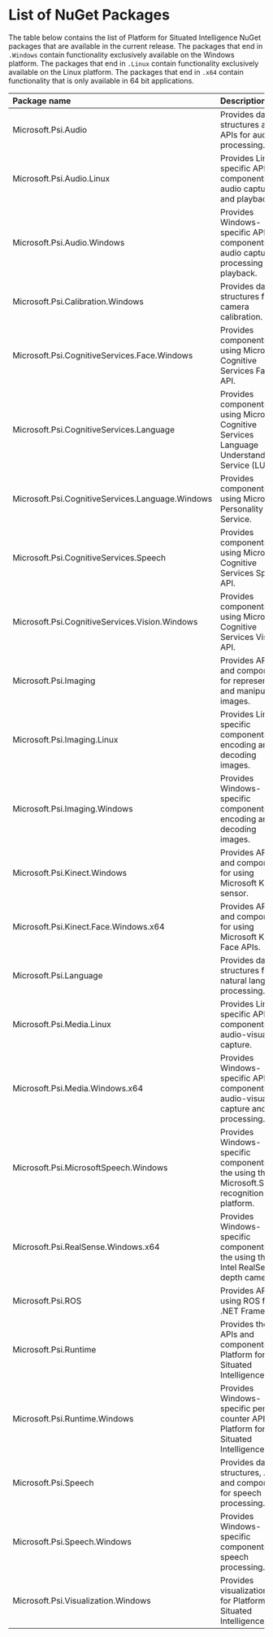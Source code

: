 # List of NuGet Packages

The table below contains the list of Platform for Situated Intelligence NuGet packages that are available in the current release. The packages that end in `.Windows` contain functionality exclusively available on the Windows platform. The packages that end in `.Linux` contain functionality exclusively available on the Linux platform. The packages that end in `.x64` contain functionality that is only available in 64 bit applications.

| Package name | Description | Linux | Windows | Platform |
| :---- | :----------------- | :----: |:------: |:---------: |
| Microsoft.Psi.Audio      | Provides data structures and APIs for audio processing. | Yes | Yes | AnyCPU |
| Microsoft.Psi.Audio.Linux      | Provides Linux-specific APIs and components for audio capture and playback. | Yes | - | AnyCPU |
| Microsoft.Psi.Audio.Windows      | Provides Windows-specific APIs and components for audio capture, processing and playback. | - | Yes | AnyCPU |
| Microsoft.Psi.Calibration.Windows      | Provides data structures for camera calibration. | - | Yes | AnyCPU |
| Microsoft.Psi.CognitiveServices.Face.Windows      | Provides components for using Microsoft's Cognitive Services Face API. | - | Yes | AnyCPU |
| Microsoft.Psi.CognitiveServices.Language      | Provides components for using Microsoft's Cognitive Services Language Understanding Service (LUIS). | Yes | Yes | AnyCPU |
| Microsoft.Psi.CognitiveServices.Language.Windows | Provides components for using Microsoft's Personality Chat Service. | - | Yes | AnyCPU |
| Microsoft.Psi.CognitiveServices.Speech      | Provides components for using Microsoft's Cognitive Services Speech API. | Yes | Yes | AnyCPU |
| Microsoft.Psi.CognitiveServices.Vision.Windows      | Provides components for using Microsoft's Cognitive Services Vision API. | - | Yes | AnyCPU |
| Microsoft.Psi.Imaging      | Provides APIs and components for representing and manipulating images. | Yes | Yes | AnyCPU |
| Microsoft.Psi.Imaging.Linux      | Provides Linux-specific components for encoding and decoding images. | Yes | - | AnyCPU |
| Microsoft.Psi.Imaging.Windows      | Provides Windows-specific components for encoding and decoding images. | - | Yes | AnyCPU |
| Microsoft.Psi.Kinect.Windows | Provides APIs and components for using Microsoft Kinect sensor. | - | Yes | AnyCPU |
| Microsoft.Psi.Kinect.Face.Windows.x64 | Provides APIs and components for using Microsoft Kinect Face APIs. | - | Yes | x64 |
| Microsoft.Psi.Language    | Provides data structures for natural language processing. | Yes | Yes | AnyCPU |
| Microsoft.Psi.Media.Linux    | Provides Linux-specific APIs and components for audio-visual capture. | Yes | - | AnyCPU |
| Microsoft.Psi.Media.Windows.x64    | Provides Windows-specific APIs and components for audio-visual capture and processing. | - | Yes | x64 |
| Microsoft.Psi.MicrosoftSpeech.Windows    | Provides Windows-specific components for the using the Microsoft.Speech recognition platform. | - | Yes | AnyCPU |
| Microsoft.Psi.RealSense.Windows.x64    | Provides Windows-specific components for the using the Intel RealSense depth camera. | - | Yes | x64 |
| Microsoft.Psi.ROS   | Provides APIs for using ROS from .NET Framework | Yes | Yes | AnyCPU |
| Microsoft.Psi.Runtime    | Provides the core APIs and components for Platform for Situated Intelligence. | Yes | Yes | AnyCPU |
| Microsoft.Psi.Runtime.Windows    | Provides Windows-specific perf counter APIs for Platform for Situated Intelligence. | - | Yes | AnyCPU |
| Microsoft.Psi.Speech    | Provides data structures, APIs and components for speech processing. | Yes | Yes | AnyCPU |
| Microsoft.Psi.Speech.Windows    | Provides Windows-specific components for speech processing. | - | Yes | AnyCPU |
| Microsoft.Psi.Visualization.Windows    | Provides visualization APIs for Platform for Situated Intelligence. | - | Yes | AnyCPU |
